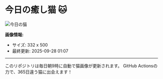 # 今日の癒し猫 🐱

![今日の猫](https://cdn2.thecatapi.com/images/2rd.jpg)

**画像情報:**
- サイズ: 332 x 500
- 最終更新: 2025-09-28 01:07

---

このリポジトリは毎日朝9時に自動で猫画像が更新されます。
GitHub Actionsの力で、365日違う猫に出会えます！
